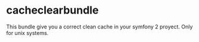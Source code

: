 cacheclearbundle
================

This bundle give you a correct clean cache in your symfony 2 proyect. Only for unix systems. 
